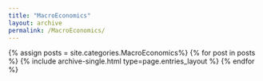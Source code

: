 ```yaml
---
title: "MacroEconomics"
layout: archive
permalink: /MacroEconomics/
---
```


{% assign posts = site.categories.MacroEconomics%}
{% for post in posts %} {% include archive-single.html type=page.entries_layout %} {% endfor %}
